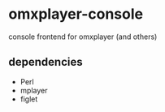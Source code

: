 omxplayer-console
=================

console frontend for omxplayer (and others)

dependencies
------------

- Perl
- mplayer
- figlet
